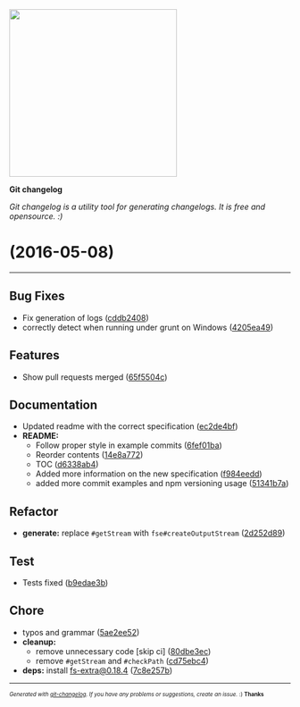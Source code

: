 <img width="300px" src="https://github.com/rafinskipg/git-changelog/raw/master/images/git-changelog-logo.png" />

__Git changelog__

_Git changelog is a utility tool for generating changelogs. It is free and opensource. :)_

#   (2016-05-08)



---

## Bug Fixes

- Fix generation of logs
  ([cddb2408](https://github.com/rafinskipg/git-changelog/commit/cddb2408fa3017be704acac51dabbba9f477a547))
- correctly detect when running under grunt on Windows
  ([4205ea49](https://github.com/rafinskipg/git-changelog/commit/4205ea49a893e4d1807a39268739c13754d40cf2))


## Features

- Show pull requests merged
  ([65f5504c](https://github.com/rafinskipg/git-changelog/commit/65f5504ce8e92fa39ced7da308e471cc85f750b5))


## Documentation

- Updated readme with the correct specification
  ([ec2de4bf](https://github.com/rafinskipg/git-changelog/commit/ec2de4bf599dfc77c24c9b86ee9c0d86fe37e5b8))
- **README:**
  - Follow proper style in example commits
  ([6fef01ba](https://github.com/rafinskipg/git-changelog/commit/6fef01ba8a71bb5cd779ddb84f52b8f75296618d))
  - Reorder contents
  ([14e8a772](https://github.com/rafinskipg/git-changelog/commit/14e8a772c3a05c32bc9fba6f75565132025d4942))
  - TOC
  ([d6338ab4](https://github.com/rafinskipg/git-changelog/commit/d6338ab45f6e45e5562e5e6f4f1db86f39ca458d))
  - Added more information on the new specification
  ([f984eedd](https://github.com/rafinskipg/git-changelog/commit/f984eedde6be5db804d0b6bf2e238ab2e7ca15fb))
  - added more commit examples and npm versioning usage
  ([51341b7a](https://github.com/rafinskipg/git-changelog/commit/51341b7aae082c6c1a1caaa77dfdbfdc2622a56f))


## Refactor

- **generate:** replace `#getStream` with `fse#createOutputStream`
  ([2d252d89](https://github.com/rafinskipg/git-changelog/commit/2d252d89017a70008896497e36f03e9d2add2c97))


## Test

- Tests fixed
  ([b9edae3b](https://github.com/rafinskipg/git-changelog/commit/b9edae3bfc64f2a8c2320f6f27326225bd586cc7))


## Chore

- typos and grammar
  ([5ae2ee52](https://github.com/rafinskipg/git-changelog/commit/5ae2ee52d1f096d375d077299047684eae2cd5e2))
- **cleanup:**
  - remove unnecessary code [skip ci]
  ([80dbe3ec](https://github.com/rafinskipg/git-changelog/commit/80dbe3ec7a28e7c20d99e89009856c70138350b0))
  - remove `#getStream` and `#checkPath`
  ([cd75ebc4](https://github.com/rafinskipg/git-changelog/commit/cd75ebc44e39242b7e9c8ef2363c86d3f1cabc0e))
- **deps:** install fs-extra@0.18.4
  ([7c8e257b](https://github.com/rafinskipg/git-changelog/commit/7c8e257b81f0daeba7e347d175583af1a7a9bfa0))



---
<sub><sup>*Generated with [git-changelog](https://github.com/rafinskipg/git-changelog). If you have any problems or suggestions, create an issue.* :) **Thanks** </sub></sup>